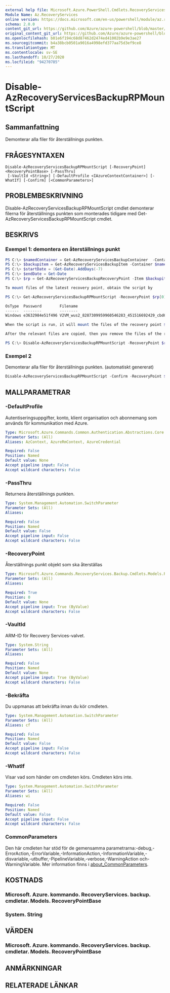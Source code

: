 ```yaml
---
external help file: Microsoft.Azure.PowerShell.Cmdlets.RecoveryServices.Backup.dll-Help.xml
Module Name: Az.RecoveryServices
online version: https://docs.microsoft.com/en-us/powershell/module/az.recoveryservices/disable-azrecoveryservicesbackuprpmountscript
schema: 2.0.0
content_git_url: https://github.com/Azure/azure-powershell/blob/master/src/RecoveryServices/RecoveryServices/help/Disable-AzRecoveryServicesBackupRPMountScript.md
original_content_git_url: https://github.com/Azure/azure-powershell/blob/master/src/RecoveryServices/RecoveryServices/help/Disable-AzRecoveryServicesBackupRPMountScript.md
ms.openlocfilehash: b01e6f194c68d87462d2474ed41002b9e9e3ae27
ms.sourcegitcommit: b4a38bcb0501a9016a4998efd377aa75d3ef9ce8
ms.translationtype: MT
ms.contentlocale: sv-SE
ms.lasthandoff: 10/27/2020
ms.locfileid: "94270785"
---
```

# Disable-AzRecoveryServicesBackupRPMountScript

## Sammanfattning
Demonterar alla filer för återställnings punkten.

## FRÅGESYNTAXEN

```
Disable-AzRecoveryServicesBackupRPMountScript [-RecoveryPoint] <RecoveryPointBase> [-PassThru]
 [-VaultId <String>] [-DefaultProfile <IAzureContextContainer>] [-WhatIf] [-Confirm] [<CommonParameters>]
```

## PROBLEMBESKRIVNING
Disable-AzRecoveryServicesBackupRPMountScript cmdlet demonterar filerna för återställnings punkten som monterades tidigare med Get-AzRecoveryServicesBackupRPMountScript cmdlet.

## BESKRIVS

### Exempel 1: demontera en återställnings punkt
```powershell
PS C:\> $namedContainer = Get-AzRecoveryServicesBackupContainer  -ContainerType "AzureVM" -Status "Registered" -FriendlyName "V2VM"
PS C:\> $backupitem = Get-AzRecoveryServicesBackupItem -Container $namedContainer  -WorkloadType "AzureVM"
PS C:\> $startDate = (Get-Date).AddDays(-7)
PS C:\> $endDate = Get-Date
PS C:\> $rp = Get-AzRecoveryServicesBackupRecoveryPoint -Item $backupitem -StartDate $startdate.ToUniversalTime() -EndDate $enddate.ToUniversalTime()

To mount files of the latest recovery point, obtain the script by

PS C:\> Get-AzRecoveryServicesBackupRPMountScript -RecoveryPoint $rp[0]

OsType  Password        Filename
------  --------        --------
Windows e3632984e51f496 V2VM_wus2_8287309959960546283_451516692429_cbd6061f7fc543c489f1974d33659fed07a6e0c2e08740.exe

When the script is run, it will mount the files of the recovery point $rp[0]

After the relevant files are copied, then you remove the files of the recovery point by running the disable cmdlet

PS C:\> Disable-AzRecoveryServicesBackupRPMountScript -RecoveryPoint $rp[0]
```

### Exempel 2

Demonterar alla filer för återställnings punkten. (automatiskt genererat)

```powershell <!-- Aladdin Generated Example --> 
Disable-AzRecoveryServicesBackupRPMountScript -Confirm -RecoveryPoint $rp[0] -VaultId $vault.ID
```

## MALLPARAMETRAR

### -DefaultProfile
Autentiseringsuppgifter, konto, klient organisation och abonnemang som används för kommunikation med Azure.

```yaml
Type: Microsoft.Azure.Commands.Common.Authentication.Abstractions.Core.IAzureContextContainer
Parameter Sets: (All)
Aliases: AzContext, AzureRmContext, AzureCredential

Required: False
Position: Named
Default value: None
Accept pipeline input: False
Accept wildcard characters: False
```

### -PassThru
Returnera återställnings punkten.

```yaml
Type: System.Management.Automation.SwitchParameter
Parameter Sets: (All)
Aliases:

Required: False
Position: Named
Default value: False
Accept pipeline input: False
Accept wildcard characters: False
```

### -RecoveryPoint
Återställnings punkt objekt som ska återställas

```yaml
Type: Microsoft.Azure.Commands.RecoveryServices.Backup.Cmdlets.Models.RecoveryPointBase
Parameter Sets: (All)
Aliases:

Required: True
Position: 0
Default value: None
Accept pipeline input: True (ByValue)
Accept wildcard characters: False
```

### -VaultId
ARM-ID för Recovery Services-valvet.

```yaml
Type: System.String
Parameter Sets: (All)
Aliases:

Required: False
Position: Named
Default value: None
Accept pipeline input: True (ByValue)
Accept wildcard characters: False
```

### -Bekräfta
Du uppmanas att bekräfta innan du kör cmdleten.

```yaml
Type: System.Management.Automation.SwitchParameter
Parameter Sets: (All)
Aliases: cf

Required: False
Position: Named
Default value: False
Accept pipeline input: False
Accept wildcard characters: False
```

### -WhatIf
Visar vad som händer om cmdleten körs.
Cmdleten körs inte.

```yaml
Type: System.Management.Automation.SwitchParameter
Parameter Sets: (All)
Aliases: wi

Required: False
Position: Named
Default value: False
Accept pipeline input: False
Accept wildcard characters: False
```

### CommonParameters
Den här cmdleten har stöd för de gemensamma parametrarna:-debug,-ErrorAction,-ErrorVariable,-InformationAction,-InformationVariable,-disvariable,-utbuffer,-PipelineVariable,-verbose,-WarningAction och-WarningVariable. Mer information finns i [about_CommonParameters](http://go.microsoft.com/fwlink/?LinkID=113216).

## KOSTNADS

### Microsoft. Azure. kommando. RecoveryServices. backup. cmdletar. Models. RecoveryPointBase

### System. String

## VÄRDEN

### Microsoft. Azure. kommando. RecoveryServices. backup. cmdletar. Models. RecoveryPointBase

## ANMÄRKNINGAR

## RELATERADE LÄNKAR

